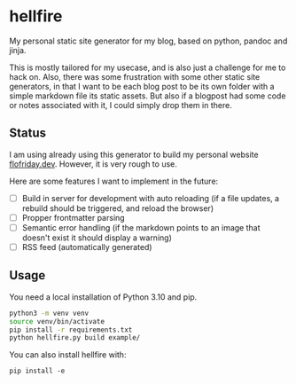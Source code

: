 # hellfire

My personal static site generator for my blog,
based on python, pandoc and jinja.

This is mostly tailored for my usecase, and is also just a challenge for me to
hack on. Also, there was some frustration with some other static site
generators, in that I want to be each blog post to be its own folder with a
simple markdown file its static assets. But also if a blogpost had some code
or notes associated with it, I could simply drop them in there.

## Status

I am using already using this generator to build my personal website
[flofriday.dev](https://flofriday.dev). However, it is very rough to use.

Here are some features I want to implement in the future:

- [ ] Build in server for development with auto reloading
      (if a file updates, a rebuild should be triggered, and reload the browser)
- [ ] Propper frontmatter parsing
- [ ] Semantic error handling
      (if the markdown points to an image that doesn't exist it should display a warning)
- [ ] RSS feed (automatically generated)

## Usage

You need a local installation of Python 3.10 and pip.

```bash
python3 -m venv venv
source venv/bin/activate
pip install -r requirements.txt
python hellfire.py build example/
```

You can also install hellfire with:

```
pip install -e
```
